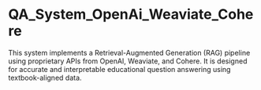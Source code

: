 # QA_System_OpenAi_Weaviate_Cohere
This system implements a Retrieval-Augmented Generation (RAG) pipeline using proprietary APIs from OpenAI, Weaviate, and Cohere. It is designed for accurate and interpretable educational question answering using textbook-aligned data.
